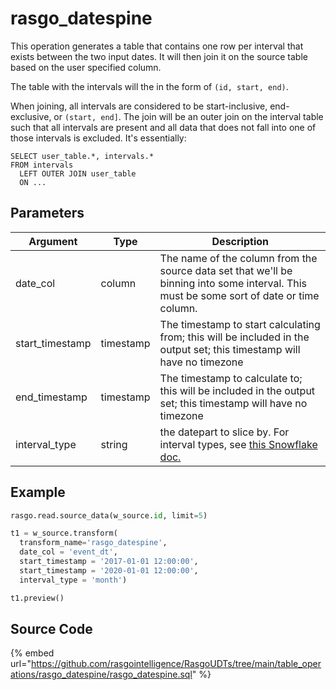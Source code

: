 

# rasgo_datespine

This operation generates a table that contains one row per interval that exists between the two input dates. It will then join it on the source table based on the user specified column.

The table with the intervals will the in the form of `(id, start, end)`.

When joining, all intervals are considered to be start-inclusive, end-exclusive, or `(start, end]`. The join will be an outer join on the interval table such that all intervals are present and all data that does not fall into one of those intervals is excluded. It's essentially:

```
SELECT user_table.*, intervals.*
FROM intervals
  LEFT OUTER JOIN user_table
  ON ...
```


## Parameters

|    Argument     |   Type    |                                                                           Description                                                                            |
| --------------- | --------- | ---------------------------------------------------------------------------------------------------------------------------------------------------------------- |
| date_col        | column    | The name of the column from the source data set that we'll be binning into some interval. This must be some sort of date or time column.                         |
| start_timestamp | timestamp | The timestamp to start calculating from; this will be included in the output set; this timestamp will have no timezone                                           |
| end_timestamp   | timestamp | The timestamp to calculate to; this will be included in the output set; this timestamp will have no timezone                                                     |
| interval_type   | string    | the datepart to slice by. For interval types, see [this Snowflake doc.](https://docs.snowflake.com/en/sql-reference/data-types-datetime.html#interval-constants) |


## Example

```py
rasgo.read.source_data(w_source.id, limit=5)

t1 = w_source.transform(
  transform_name='rasgo_datespine',
  date_col = 'event_dt',
  start_timestamp = '2017-01-01 12:00:00',
  start_timestamp = '2020-01-01 12:00:00',
  interval_type = 'month')

t1.preview()
```

## Source Code

{% embed url="https://github.com/rasgointelligence/RasgoUDTs/tree/main/table_operations/rasgo_datespine/rasgo_datespine.sql" %}

